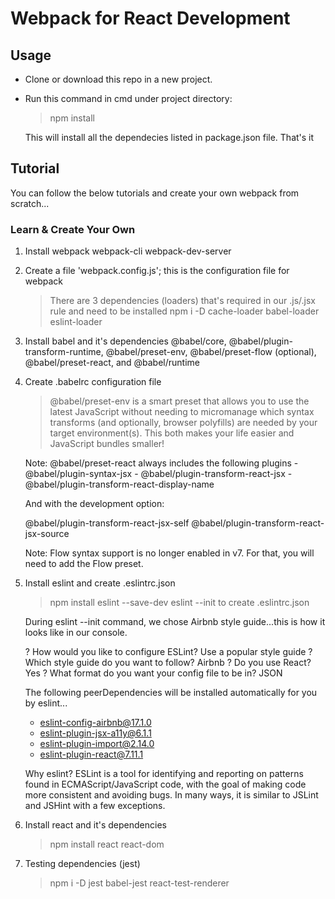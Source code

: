 # Webpack for React Development

## Usage

- Clone or download this repo in a new project.

- Run this command in cmd under project directory:
    > npm install

    This will install all the dependecies listed in package.json file. That's it

## Tutorial

You can follow the below tutorials and create your own webpack from scratch...

### Learn & Create Your Own

1. Install webpack webpack-cli webpack-dev-server

2. Create a file 'webpack.config.js'; this is the configuration file for webpack
    > There are 3 dependencies (loaders) that's required in our .js/.jsx rule and need to be installed
    > npm i -D cache-loader babel-loader eslint-loader

3. Install babel and it's dependencies
    @babel/core, @babel/plugin-transform-runtime, @babel/preset-env, @babel/preset-flow (optional),
    @babel/preset-react, and @babel/runtime

4. Create .babelrc configuration file
    > @babel/preset-env is a smart preset that allows you to use the latest JavaScript without needing to        micromanage which syntax transforms (and optionally, browser polyfills) are needed by your target environment(s). This both makes your life easier and JavaScript bundles smaller!

    Note:
    @babel/preset-react always includes the following plugins
        - @babel/plugin-syntax-jsx
        - @babel/plugin-transform-react-jsx
        - @babel/plugin-transform-react-display-name

    And with the development option:

    @babel/plugin-transform-react-jsx-self
    @babel/plugin-transform-react-jsx-source

    Note: Flow syntax support is no longer enabled in v7. For that, you will need to add the Flow preset.

5. Install eslint and create .eslintrc.json
    > npm install eslint --save-dev
    > eslint --init to create .eslintrc.json

    During eslint --init command, we chose Airbnb style guide...this is how it looks like in our console.

    ? How would you like to configure ESLint? Use a popular style guide
    ? Which style guide do you want to follow? Airbnb
    ? Do you use React? Yes
    ? What format do you want your config file to be in? JSON

    The following peerDependencies will be installed automatically for you by eslint...
    + eslint-config-airbnb@17.1.0
    + eslint-plugin-jsx-a11y@6.1.1
    + eslint-plugin-import@2.14.0
    + eslint-plugin-react@7.11.1

    Why eslint?
    ESLint is a tool for identifying and reporting on patterns found in ECMAScript/JavaScript code, with the goal of making code more consistent and avoiding bugs. In many ways, it is similar to JSLint and JSHint with a few exceptions.

6. Install react and it's dependencies
    > npm install react react-dom

7. Testing dependencies (jest)
    > npm i -D jest babel-jest react-test-renderer